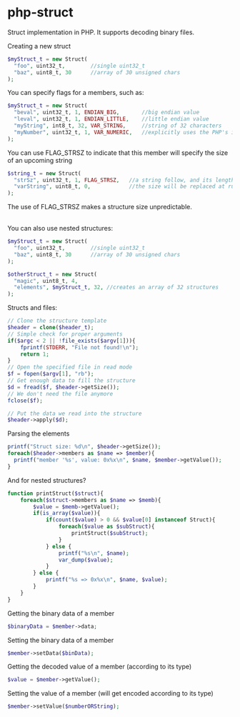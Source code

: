 # php-struct
Struct implementation in PHP. It supports decoding binary files.

Creating a new struct
```php
$myStruct_t = new Struct(
  "foo", uint32_t,        //single uint32_t
  "baz", uint8_t, 30      //array of 30 unsigned chars
);
```
You can specify flags for a members, such as:
```php
$myStruct_t = new Struct(
  "beval", uint32_t, 1, ENDIAN_BIG,       //big endian value
  "leval", uint32_t, 1, ENDIAN_LITTLE,    //little endian value
  "myString", int8_t, 32, VAR_STRING,     //string of 32 characters
  "myNumber", uint32_t, 1, VAR_NUMERIC,   //explicitly uses the PHP's int type
);
```

You can use FLAG_STRSZ to indicate that this member will specify the size of an upcoming string
```php
$string_t = new Struct(
  "strSz", uint32_t, 1, FLAG_STRSZ,   //a string follow, and its length is indicated by this member
  "varString", uint8_t, 0,            //the size will be replaced at runtime due to FLAG_STRSZ
);
```
The use of FLAG_STRSZ makes a structure size unpredictable.
<br><br>

You can also use nested structures:
```php
$myStruct_t = new Struct(
  "foo", uint32_t,        //single uint32_t
  "baz", uint8_t, 30      //array of 30 unsigned chars
);

$otherStruct_t = new Struct(
  "magic", uint8_t, 4,
  "elements", $myStruct_t, 32, //creates an array of 32 structures
);
```

Structs and files:
```php
// Clone the structure template
$header = clone($header_t);
// Simple check for proper arguments
if($argc < 2 || !file_exists($argv[1])){
	fprintf(STDERR, "File not found!\n");
	return 1;
}
// Open the specified file in read mode
$f = fopen($argv[1], "rb");
// Get enough data to fill the structure
$d = fread($f, $header->getSize());
// We don't need the file anymore
fclose($f);

// Put the data we read into the structure
$header->apply($d);
```

Parsing the elements
```php
printf("Struct size: %d\n", $header->getSize());
foreach($header->members as $name => $member){
  printf("member '%s', value: 0x%x\n", $name, $member->getValue());
}
```

And for nested structures?
```php
function printStruct($struct){
	foreach($struct->members as $name => $memb){
		$value = $memb->getValue();
		if(is_array($value)){
			if(count($value) > 0 && $value[0] instanceof Struct){
				foreach($value as $subStruct){
					printStruct($subStruct);
				}
			} else {
				printf("%s\n", $name);
				var_dump($value);
			}
		} else {
			printf("%s => 0x%x\n", $name, $value);
		}
	}
}
```

Getting the binary data of a member
```php
$binaryData = $member->data;
```

Setting the binary data of a member
```php
$member->setData($binData);
```

Getting the decoded value of a member (according to its type)
```php
$value = $member->getValue();
```

Setting the value of a member (will get encoded according to its type)
```php
$member->setValue($numberORString);
```

